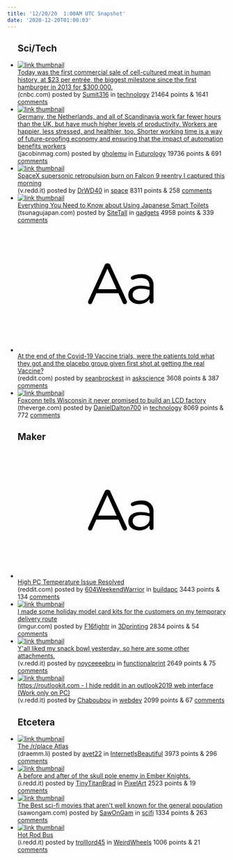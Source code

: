 ```yaml
---
title: '12/20/20  1:00AM UTC Snapshot'
date: '2020-12-20T01:00:03'
---
```

<ul>
<h2>Sci/Tech</h2>

<li><a href='https://www.cnbc.com/2020/12/18/singapore-restaurant-first-ever-to-serve-eat-just-lab-grown-chicken.html'><img src='https://b.thumbs.redditmedia.com/XjiI-E8VWT3aMhIaPtuKoNMt-un4wYJRKdw9Z80489g.jpg' alt='link thumbnail'></a><div><div class='linkTitle'><a href='https://www.cnbc.com/2020/12/18/singapore-restaurant-first-ever-to-serve-eat-just-lab-grown-chicken.html'>Today was the first commercial sale of cell-cultured meat in human history, at $23 per entrée, the biggest milestone since the first hamburger in 2013 for $300,000.</a></div>(cnbc.com) posted by <a href='https://www.reddit.com/user/Sumit316'>Sumit316</a> in <a href='https://www.reddit.com/r/technology'>technology</a> 21464 points & 1641 <a href='https://www.reddit.com/r/technology/comments/kg8d9z/today_was_the_first_commercial_sale_of/'>comments</a></div></li>

<li><a href='https://www.jacobinmag.com/2020/12/four-day-working-week-health-productivity'><img src='https://b.thumbs.redditmedia.com/fPD-jm2gvNRxJlFIxd-LuJ_kGhAoa7NWj1y_jraXCig.jpg' alt='link thumbnail'></a><div><div class='linkTitle'><a href='https://www.jacobinmag.com/2020/12/four-day-working-week-health-productivity'>Germany, the Netherlands, and all of Scandinavia work far fewer hours than the UK, but have much higher levels of productivity. Workers are happier, less stressed, and healthier, too. Shorter working time is a way of future-proofing economy and ensuring that the impact of automation benefits workers</a></div>(jacobinmag.com) posted by <a href='https://www.reddit.com/user/gholemu'>gholemu</a> in <a href='https://www.reddit.com/r/Futurology'>Futurology</a> 19736 points & 691 <a href='https://www.reddit.com/r/Futurology/comments/kgbimc/germany_the_netherlands_and_all_of_scandinavia/'>comments</a></div></li>

<li><a href='https://v.redd.it/3r4xpkivi7661'><img src='https://b.thumbs.redditmedia.com/zK2fj8r2FlTcdF9NhXliQIczt5L0pDHZOCNMAJdQRvM.jpg' alt='link thumbnail'></a><div><div class='linkTitle'><a href='https://v.redd.it/3r4xpkivi7661'>SpaceX supersonic retropulsion burn on Falcon 9 reentry I captured this morning</a></div>(v.redd.it) posted by <a href='https://www.reddit.com/user/DrWD40'>DrWD40</a> in <a href='https://www.reddit.com/r/space'>space</a> 8311 points & 258 <a href='https://www.reddit.com/r/space/comments/kgg3op/spacex_supersonic_retropulsion_burn_on_falcon_9/'>comments</a></div></li>

<li><a href='https://www.tsunagujapan.com/japanese-toilet-guide/?fbclid=IwAR36Pgd9hPFI6PTdwIHs5eBGNz_gy7QXSsghEJFj8dvxxbhvpJHyDeyfqtQ'><img src='https://b.thumbs.redditmedia.com/5e2UrvE4cfnIzgCiHHiC2wgLwrjFUfiEuSO-bAtm3ho.jpg' alt='link thumbnail'></a><div><div class='linkTitle'><a href='https://www.tsunagujapan.com/japanese-toilet-guide/?fbclid=IwAR36Pgd9hPFI6PTdwIHs5eBGNz_gy7QXSsghEJFj8dvxxbhvpJHyDeyfqtQ'>Everything You Need to Know about Using Japanese Smart Toilets</a></div>(tsunagujapan.com) posted by <a href='https://www.reddit.com/user/SiteTall'>SiteTall</a> in <a href='https://www.reddit.com/r/gadgets'>gadgets</a> 4958 points & 339 <a href='https://www.reddit.com/r/gadgets/comments/kg5k07/everything_you_need_to_know_about_using_japanese/'>comments</a></div></li>

<li><a href='https://www.reddit.com/r/askscience/comments/kg4fvb/at_the_end_of_the_covid19_vaccine_trials_were_the/'><svg version='1.1' viewBox='-34 -12 104 64' preserveAspectRatio='xMidYMid slice' xmlns='http://www.w3.org/2000/svg' xmlns:xlink='http://www.w3.org/1999/xlink'>
    <title>text link thumbnail</title>
    <path d='M12.19,8.84a1.45,1.45,0,0,0-1.4-1h-.12a1.46,1.46,0,0,0-1.42,1L1.14,26.56a1.29,1.29,0,0,0-.14.59,1,1,0,0,0,1,1,1.12,1.12,0,0,0,1.08-.77l2.08-4.65h11l2.08,4.59a1.24,1.24,0,0,0,1.12.83,1.08,1.08,0,0,0,1.08-1.08,1.64,1.64,0,0,0-.14-.57ZM6.08,20.71l4.59-10.22,4.6,10.22Z'>
    </path>
    <path d='M32.24,14.78A6.35,6.35,0,0,0,27.6,13.2a11.36,11.36,0,0,0-4.7,1,1,1,0,0,0-.58.89,1,1,0,0,0,.94.92,1.23,1.23,0,0,0,.39-.08,8.87,8.87,0,0,1,3.72-.81c2.7,0,4.28,1.33,4.28,3.92v.5a15.29,15.29,0,0,0-4.42-.61c-3.64,0-6.14,1.61-6.14,4.64v.05c0,2.95,2.7,4.48,5.37,4.48a6.29,6.29,0,0,0,5.19-2.48V26.9a1,1,0,0,0,1,1,1,1,0,0,0,1-1.06V19A5.71,5.71,0,0,0,32.24,14.78Zm-.56,7.7c0,2.28-2.17,3.89-4.81,3.89-1.94,0-3.61-1.06-3.61-2.86v-.06c0-1.8,1.5-3,4.2-3a15.2,15.2,0,0,1,4.22.61Z'>
    </path>
    </svg></a><div><div class='linkTitle'><a href='https://www.reddit.com/r/askscience/comments/kg4fvb/at_the_end_of_the_covid19_vaccine_trials_were_the/'>At the end of the Covid-19 Vaccine trials, were the patients told what they got and the placebo group given first shot at getting the real Vaccine?</a></div>(reddit.com) posted by <a href='https://www.reddit.com/user/seanbrockest'>seanbrockest</a> in <a href='https://www.reddit.com/r/askscience'>askscience</a> 3608 points & 387 <a href='https://www.reddit.com/r/askscience/comments/kg4fvb/at_the_end_of_the_covid19_vaccine_trials_were_the/'>comments</a></div></li>

<li><a href='https://www.theverge.com/2020/12/18/22189436/foxconn-wisconsin-lcd-factory-trump-contract-negotiation'><img src='https://b.thumbs.redditmedia.com/PQFHCIkJQO7m6BRMyTtLUQHuMUTf7Bx2RiT4qmB9Uhg.jpg' alt='link thumbnail'></a><div><div class='linkTitle'><a href='https://www.theverge.com/2020/12/18/22189436/foxconn-wisconsin-lcd-factory-trump-contract-negotiation'>Foxconn tells Wisconsin it never promised to build an LCD factory</a></div>(theverge.com) posted by <a href='https://www.reddit.com/user/DanielDalton700'>DanielDalton700</a> in <a href='https://www.reddit.com/r/technology'>technology</a> 8069 points & 772 <a href='https://www.reddit.com/r/technology/comments/kg3guo/foxconn_tells_wisconsin_it_never_promised_to/'>comments</a></div></li>

<h2>Maker</h2>

<li><a href='https://www.reddit.com/r/buildapc/comments/kg5irw/high_pc_temperature_issue_resolved/'><svg version='1.1' viewBox='-34 -12 104 64' preserveAspectRatio='xMidYMid slice' xmlns='http://www.w3.org/2000/svg' xmlns:xlink='http://www.w3.org/1999/xlink'>
    <title>text link thumbnail</title>
    <path d='M12.19,8.84a1.45,1.45,0,0,0-1.4-1h-.12a1.46,1.46,0,0,0-1.42,1L1.14,26.56a1.29,1.29,0,0,0-.14.59,1,1,0,0,0,1,1,1.12,1.12,0,0,0,1.08-.77l2.08-4.65h11l2.08,4.59a1.24,1.24,0,0,0,1.12.83,1.08,1.08,0,0,0,1.08-1.08,1.64,1.64,0,0,0-.14-.57ZM6.08,20.71l4.59-10.22,4.6,10.22Z'>
    </path>
    <path d='M32.24,14.78A6.35,6.35,0,0,0,27.6,13.2a11.36,11.36,0,0,0-4.7,1,1,1,0,0,0-.58.89,1,1,0,0,0,.94.92,1.23,1.23,0,0,0,.39-.08,8.87,8.87,0,0,1,3.72-.81c2.7,0,4.28,1.33,4.28,3.92v.5a15.29,15.29,0,0,0-4.42-.61c-3.64,0-6.14,1.61-6.14,4.64v.05c0,2.95,2.7,4.48,5.37,4.48a6.29,6.29,0,0,0,5.19-2.48V26.9a1,1,0,0,0,1,1,1,1,0,0,0,1-1.06V19A5.71,5.71,0,0,0,32.24,14.78Zm-.56,7.7c0,2.28-2.17,3.89-4.81,3.89-1.94,0-3.61-1.06-3.61-2.86v-.06c0-1.8,1.5-3,4.2-3a15.2,15.2,0,0,1,4.22.61Z'>
    </path>
    </svg></a><div><div class='linkTitle'><a href='https://www.reddit.com/r/buildapc/comments/kg5irw/high_pc_temperature_issue_resolved/'>High PC Temperature Issue Resolved</a></div>(reddit.com) posted by <a href='https://www.reddit.com/user/604WeekendWarrior'>604WeekendWarrior</a> in <a href='https://www.reddit.com/r/buildapc'>buildapc</a> 3443 points & 134 <a href='https://www.reddit.com/r/buildapc/comments/kg5irw/high_pc_temperature_issue_resolved/'>comments</a></div></li>

<li><a href='https://imgur.com/9g4I70N'><img src='https://b.thumbs.redditmedia.com/bPQY0bSg_nvEvBBaQ08c2Ya0Ij6RD9HDarPBp9KAKiw.jpg' alt='link thumbnail'></a><div><div class='linkTitle'><a href='https://imgur.com/9g4I70N'>I made some holiday model card kits for the customers on my temporary delivery route</a></div>(imgur.com) posted by <a href='https://www.reddit.com/user/F16fightr'>F16fightr</a> in <a href='https://www.reddit.com/r/3Dprinting'>3Dprinting</a> 2834 points & 54 <a href='https://www.reddit.com/r/3Dprinting/comments/kga5eh/i_made_some_holiday_model_card_kits_for_the/'>comments</a></div></li>

<li><a href='https://v.redd.it/ogq2lnk3k5661'><img src='https://b.thumbs.redditmedia.com/sPeb6t4EhnMdvkL-0Pk7ag60Pv46xHsSsGpmcYGzjoM.jpg' alt='link thumbnail'></a><div><div class='linkTitle'><a href='https://v.redd.it/ogq2lnk3k5661'>Y'all liked my snack bowl yesterday, so here are some other attachments.</a></div>(v.redd.it) posted by <a href='https://www.reddit.com/user/noyceeeebru'>noyceeeebru</a> in <a href='https://www.reddit.com/r/functionalprint'>functionalprint</a> 2649 points & 75 <a href='https://www.reddit.com/r/functionalprint/comments/kg8fsa/yall_liked_my_snack_bowl_yesterday_so_here_are/'>comments</a></div></li>

<li><a href='https://v.redd.it/qdbx7z9345661'><img src='https://b.thumbs.redditmedia.com/bq6KZEY-soZ-zwuwfbqV3JGCLI2uILMcxbhhtBHuX_A.jpg' alt='link thumbnail'></a><div><div class='linkTitle'><a href='https://v.redd.it/qdbx7z9345661'>https://routlookit.com - I hide reddit in an outlook2019 web interface (Work only on PC)</a></div>(v.redd.it) posted by <a href='https://www.reddit.com/user/Chaboubou'>Chaboubou</a> in <a href='https://www.reddit.com/r/webdev'>webdev</a> 2099 points & 67 <a href='https://www.reddit.com/r/webdev/comments/kg76js/httpsroutlookitcom_i_hide_reddit_in_an/'>comments</a></div></li>

<h2>Etcetera</h2>

<li><a href='https://draemm.li/various/place-atlas/'><img src='https://b.thumbs.redditmedia.com/ToGZ_nyRzbGVAOjTEyP4pEe12xLYyHJWoY_14V6YWdY.jpg' alt='link thumbnail'></a><div><div class='linkTitle'><a href='https://draemm.li/various/place-atlas/'>The /r/place Atlas</a></div>(draemm.li) posted by <a href='https://www.reddit.com/user/avet22'>avet22</a> in <a href='https://www.reddit.com/r/InternetIsBeautiful'>InternetIsBeautiful</a> 3973 points & 296 <a href='https://www.reddit.com/r/InternetIsBeautiful/comments/kg7qzw/the_rplace_atlas/'>comments</a></div></li>

<li><a href='https://i.redd.it/st3nl4fne5661.gif'><img src='https://b.thumbs.redditmedia.com/1bLKezeA6NQpmtWvXuZ55iZfHC7WhZVGx2Tg93hqtmI.jpg' alt='link thumbnail'></a><div><div class='linkTitle'><a href='https://i.redd.it/st3nl4fne5661.gif'>A before and after of the skull pole enemy in Ember Knights.</a></div>(i.redd.it) posted by <a href='https://www.reddit.com/user/TinyTitanBrad'>TinyTitanBrad</a> in <a href='https://www.reddit.com/r/PixelArt'>PixelArt</a> 2523 points & 19 <a href='https://www.reddit.com/r/PixelArt/comments/kg7ytb/a_before_and_after_of_the_skull_pole_enemy_in/'>comments</a></div></li>

<li><a href='https://sawongam.com/entertainment/the-best-sci-fi-movie-that-most-people-havent-seen/'><img src='https://b.thumbs.redditmedia.com/CNJ7xQOpoxKcEpZS1HF4B7U2Yi6OJE-2dEITxZ-ognk.jpg' alt='link thumbnail'></a><div><div class='linkTitle'><a href='https://sawongam.com/entertainment/the-best-sci-fi-movie-that-most-people-havent-seen/'>The Best sci-fi movies that aren't well known for the general population</a></div>(sawongam.com) posted by <a href='https://www.reddit.com/user/SawOnGam'>SawOnGam</a> in <a href='https://www.reddit.com/r/scifi'>scifi</a> 1334 points & 263 <a href='https://www.reddit.com/r/scifi/comments/kg1iej/the_best_scifi_movies_that_arent_well_known_for/'>comments</a></div></li>

<li><a href='https://i.redd.it/p6zwop6jm3661.jpg'><img src='https://b.thumbs.redditmedia.com/sNb4vGnY2B0BaoAbP9ufrkB0VFkcvSeVEiWnCST6CsM.jpg' alt='link thumbnail'></a><div><div class='linkTitle'><a href='https://i.redd.it/p6zwop6jm3661.jpg'>Hot Rod Bus</a></div>(i.redd.it) posted by <a href='https://www.reddit.com/user/trolllord45'>trolllord45</a> in <a href='https://www.reddit.com/r/WeirdWheels'>WeirdWheels</a> 1006 points & 21 <a href='https://www.reddit.com/r/WeirdWheels/comments/kg7qet/hot_rod_bus/'>comments</a></div></li>

</ul>
